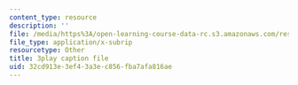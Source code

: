```yaml
---
content_type: resource
description: ''
file: /media/https%3A/open-learning-course-data-rc.s3.amazonaws.com/res-6-006-video-demonstrations-in-lasers-and-optics-spring-2008/32cd913e3ef43a3ec856fba7afa816ae_9pD-NW8rsdI.srt
file_type: application/x-subrip
resourcetype: Other
title: 3play caption file
uid: 32cd913e-3ef4-3a3e-c856-fba7afa816ae
---
```

